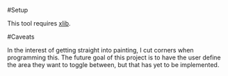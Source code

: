 #Setup 

This tool requires [xlib](https://github.com/python-xlib/python-xlib.git).

#Caveats

In the interest of getting straight into painting, I cut corners when
programming this. The future goal of this project is to have the user define
the area they want to toggle between, but that has yet to be implemented. 

